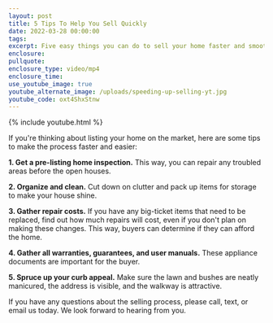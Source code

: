 ```yaml
---
layout: post
title: 5 Tips To Help You Sell Quickly
date: 2022-03-28 00:00:00
tags:
excerpt: Five easy things you can do to sell your home faster and smoother.
enclosure:
pullquote:
enclosure_type: video/mp4
enclosure_time:
use_youtube_image: true
youtube_alternate_image: /uploads/speeding-up-selling-yt.jpg
youtube_code: oxt4ShxStnw
---
```

{% include youtube.html %}

If you're thinking about listing your home on the market, here are some tips to make the process faster and easier:

**1\. Get a pre-listing home inspection.** This way, you can repair any troubled areas before the open houses.

**2\. Organize and clean.** Cut down on clutter and pack up items for storage to make your house shine.

**3\. Gather repair costs.** If you have any big-ticket items that need to be replaced, find out how much repairs will cost, even if you don't plan on making these changes. This way, buyers can determine if they can afford the home.

**4\. Gather all warranties, guarantees, and user manuals.** These appliance documents are important for the buyer.

**5\. Spruce up your curb appeal.** Make sure the lawn and bushes are neatly manicured, the address is visible, and the walkway is attractive.

If you have any questions about the selling process, please call, text, or email us today. We look forward to hearing from you.

